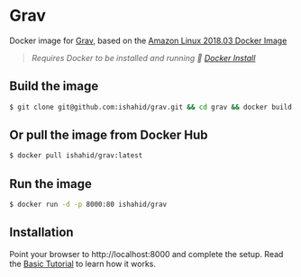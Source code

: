 # Grav
Docker image for [Grav](https://getgrav.org), based on the [Amazon Linux 2018.03 Docker Image](https://hub.docker.com/_/amazonlinux/)

> _Requires Docker to be installed and running :whale2: [Docker Install](https://docs.docker.com/install/)_

## Build the image
```bash
$ git clone git@github.com:ishahid/grav.git && cd grav && docker build -t grav .
```

## Or pull the image from Docker Hub
```bash
$ docker pull ishahid/grav:latest
```

## Run the image
```bash
$ docker run -d -p 8000:80 ishahid/grav
```

## Installation
Point your browser to http://localhost:8000 and complete the setup. Read the [Basic Tutorial](https://learn.getgrav.org/basics/basic-tutorial) to learn how it works.
